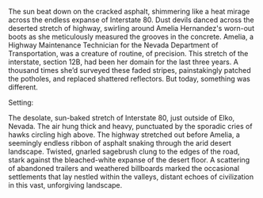 The sun beat down on the cracked asphalt, shimmering like a heat mirage across the endless expanse of Interstate 80.  Dust devils danced across the deserted stretch of highway, swirling around Amelia Hernandez's worn-out boots as she meticulously measured the grooves in the concrete.  Amelia, a Highway Maintenance Technician for the Nevada Department of Transportation, was a creature of routine, of precision.  This stretch of the interstate, section 12B, had been her domain for the last three years.  A thousand times she’d surveyed these faded stripes, painstakingly patched the potholes, and replaced shattered reflectors.  But today, something was different.


Setting:

The desolate, sun-baked stretch of Interstate 80, just outside of Elko, Nevada.  The air hung thick and heavy, punctuated by the sporadic cries of hawks circling high above.  The highway stretched out before Amelia, a seemingly endless ribbon of asphalt snaking through the arid desert landscape.  Twisted, gnarled sagebrush clung to the edges of the road, stark against the bleached-white expanse of the desert floor.  A scattering of abandoned trailers and weathered billboards marked the occasional settlements that lay nestled within the valleys, distant echoes of civilization in this vast, unforgiving landscape.
